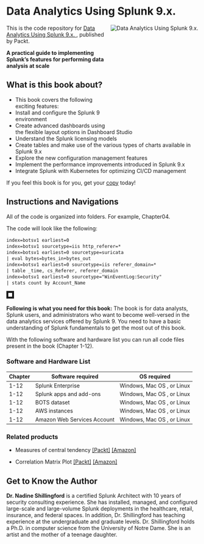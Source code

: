 # Data Analytics Using Splunk 9.x. 

<a href="https://www.amazon.com/dp/1803249412"><img src="https://m.media-amazon.com/images/I/41QHUNhfiKL._SX404_BO1,204,203,200_.jpg" alt="Data Analytics Using Splunk 9.x. " height="256px" align="right"></a>

This is the code repository for [Data Analytics Using Splunk 9.x. ](https://www.amazon.com/dp/1803249412), published by Packt.

**A practical guide to implementing Splunk’s features for performing data analysis at scale**

## What is this book about?

* This book covers the following exciting features:
* Install and configure the Splunk 9 environment
* Create advanced dashboards using the flexible layout options in Dashboard Studio
* Understand the Splunk licensing models
* Create tables and make use of the various types of charts available in Splunk 9.x
* Explore the new configuration management features
* Implement the performance improvements introduced in Splunk 9.x
* Integrate Splunk with Kubernetes for optimizing CI/CD management

If you feel this book is for you, get your [copy](https://www.amazon.com/dp/1803249412) today!

## Instructions and Navigations

All of the code is organized into folders. For example, Chapter04.

 

The code will look like the following:

```
index=botsv1 earliest=0
index=botsv1 sourcetype=iis http_referer=*
index=botsv1 earliest=0 sourcetype=suricata
| eval bytes=bytes_in+bytes_out
index=botsv1 earliest=0 sourcetype=iis referer_domain=*
| table _time, cs_Referer, referer_domain
index=botsv1 earliest=0 sourcetype="WinEventLog:Security"
| stats count by Account_Name
```

<a href="https://www.packtpub.com/?utm_source=github&utm_medium=banner&utm_campaign=GitHubBanner"><img src="https://raw.githubusercontent.com/PacktPublishing/GitHub/master/GitHub.png" 
alt="https://www.packtpub.com/" border="5" /></a>


**Following is what you need for this book:**
The book is for data analysts, Splunk users, and administrators who want to become well-versed in the data analytics services offered by Splunk 9. You need to have a basic understanding of Splunk fundamentals to get the most out of this book.

With the following software and hardware list you can run all code files present in the book (Chapter 1-12).

### Software and Hardware List
| Chapter | Software required | OS required |
| -------- | ------------------------------------ | ----------------------------------- |
| 1-12 | Splunk Enterprise | Windows, Mac OS , or Linux  |
| 1-12 | Splunk apps and add-ons | Windows, Mac OS , or Linux  |
| 1-12 | BOTS dataset | Windows, Mac OS , or Linux  |
| 1-12 | AWS instances | Windows, Mac OS , or Linux  |
| 1-12 | Amazon Web Services Account | Windows, Mac OS , or Linux  |


### Related products
* Measures of central tendency [[Packt]](https://www.packtpub.com/product/hands-on-data-analysis-with-pandas-second-edition/9781800563452?utm_source=github&utm_medium=repository&utm_campaign=9781800563452) [[Amazon]](https://www.amazon.com/dp/1800563450)

* Correlation Matrix Plot [[Packt]](https://www.packtpub.com/product/the-data-analysis-workshop/9781839211386?utm_source=github&utm_medium=repository&utm_campaign=9781839211386) [[Amazon]](https://www.amazon.com/dp/1839211385)

## Get to Know the Author
**Dr. Nadine Shillingford**
is a certified Splunk Architect with 10 years of security consulting experience. She has installed, managed, and configured large-scale and large-volume Splunk deployments in the healthcare, retail, insurance, and federal spaces. In addition, Dr. Shillingford has teaching experience at the undergraduate and graduate levels. Dr. Shillingford holds a Ph.D. in computer science from the University of Notre Dame. She is an artist and the mother of a teenage daughter.




